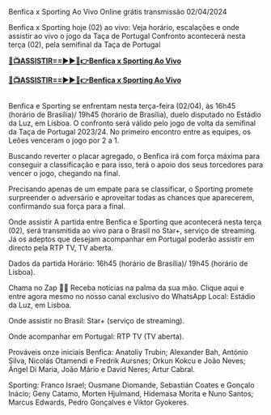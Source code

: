 Benfica x Sporting Ao Vivo Online grátis transmissão 02/04/2024

Benfica x Sporting hoje (02) ao vivo: Veja horário, escalações e onde assistir ao vivo o jogo da Taça de Portugal Confronto acontecerá nesta terça (02), pela semifinal da Taça de Portugal

**<a rel="nofollow" href="https://h2osports24.blogspot.com/2024/04/pt-tv.html">🔴📺ASSISTIR==►►📲👉Benfica x Sporting Ao Vivo</a>**

**<a rel="nofollow" href="https://h2osports24.blogspot.com/2024/04/pt-tv.html">🔴📺ASSISTIR==►►📲👉Benfica x Sporting Ao Vivo</a>**

<a href="https://h2osports24.blogspot.com/2024/04/pt-tv.html" rel="nofollow"><img src="https://camo.githubusercontent.com/663b43f88a1af65388a0ed7a9eb35330b49e47828d30b6fdf24da62c55d29690/68747470733a2f2f6769746c61622e636f6d2f6769746c61622d6f72672f67726f77746870726f6a6563742f75706c6f6164732f35333039313765326563356566336465386630383037346563366562623566382f74762d696d6167652e676966" alt="" style="max-width: 100%;"></a>

Benfica e Sporting se enfrentam nesta terça-feira (02/04), às 16h45 (horário de Brasília)/ 19h45 (horário de Brasília), duelo disputado no Estádio da Luz, em Lisboa. O confronto será válido pelo jogo de volta da semifinal da Taça de Portugal 2023/24. No primeiro encontro entre as equipes, os Leões venceram o jogo por 2 a 1.

Buscando reverter o placar agregado, o Benfica irá com força máxima para conseguir a classificação e para isso, terá o apoio dos seus torcedores para vencer o jogo, chegando na final.

Precisando apenas de um empate para se classificar, o Sporting promete surpreender o adversário e aproveitar todas as chances que aparecerem, confirmando sua força para a final.

Onde assistir A partida entre Benfica e Sporting que acontecerá nesta terça (02), será transmitida ao vivo para o Brasil no Star+, serviço de streaming. Já os adeptos que desejam acompanhar em Portugal poderão assistir em directo pela RTP TV, TV aberta.

Dados da partida Horário: 16h45 (horário de Brasília)/ 19h45 (horário de Lisboa).

Chama no Zap 👋🏻 Receba notícias na palma da sua mão. Clique aqui e entre agora mesmo no nosso canal exclusivo do WhatsApp Local: Estádio da Luz, em Lisboa.

Onde assistir no Brasil: Star+ (serviço de streaming).

Onde acompanhar em Portugal: RTP TV (TV aberta).

Prováveis onze iniciais Benfica: Anatoliy Trubin; Alexander Bah, António Silva, Nicolás Otamendi e Fredrik Aursnes; Orkun Kokcu e João Neves; Ángel Di Maria, João Mário e David Neres; Artur Cabral.

Sporting: Franco Israel; Ousmane Diomande, Sebastián Coates e Gonçalo Inácio; Geny Catamo, Morten Hjulmand, Hidemasa Morita e Nuno Santos; Marcus Edwards, Pedro Gonçalves e Viktor Gyokeres.
